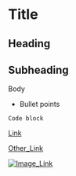 <!-- Hidden comment -->

# Title
## Heading
## Subheading
Body

* Bullet points

```
Code block
```

[Link](https://wouldbelink.com)

[Other_Link][reference]

[reference]: https://wouldbelink.com

[![Image_Link][Image_ref]][1]

[Image_ref]: https://wouldbelink.com/
[1]: https://wouldbelink.com/
